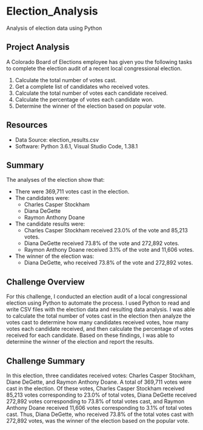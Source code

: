 # Election_Analysis
Analysis of election data using Python

## Project Analysis
A Colorado Board of Elections employee has given you the following tasks to complete the election audit of a recent local congressional election.

1. Calculate the total number of votes cast.
2. Get a complete list of candidates who received votes.
3. Calculate the total number of votes each candidate received.
4. Calculate the percentage of votes each candidate won.
5. Determine the winner of the election based on popular vote.

## Resources
- Data Source: election_results.csv
- Software: Python 3.6.1, Visual Studio Code, 1.38.1

## Summary
The analyses of the election show that:
- There were 369,711 votes cast in the election.
- The candidates were:
    - Charles Casper Stockham
    - Diana DeGette
    - Raymon Anthony Doane
- The candidate results were:
    - Charles Casper Stockham received 23.0% of the vote and 85,213 votes.
    - Diana DeGette received 73.8% of the vote and 272,892 votes.
    - Raymon Anthony Doane received 3.1% of the vote and 11,606 votes.
- The winner of the election was:
    - Diana DeGette, who received 73.8% of the vote and 272,892 votes.

## Challenge Overview
For this challenge, I conducted an election audit of a local congressional election using Python to automate the process. I used Python to read and write CSV files with the election data and resulting data analysis. I was able to calculate the total number of votes cast in the election then analyze the votes cast to determine how many candidates received votes, how many votes each candidate received, and then calculate the percentage of votes received for each candidate. Based on these findings, I was able to determine the winner of the election and report the results.

## Challenge Summary
In this election, three candidates received votes: Charles Casper Stockham, Diane DeGette, and Raymon Anthony Doane. A total of 369,711 votes were cast in the election. Of these votes, Charles Casper Stockham received 85,213 votes corresponding to 23.0% of total votes, Diana DeGette received 272,892 votes corresponding to 73.8% of total votes cast, and Raymon Anthony Doane received 11,606 votes corresponding to 3.1% of total votes cast. Thus, Diana DeGette, who received 73.8% of the total votes cast with 272,892 votes, was the winner of the election based on the popular vote.